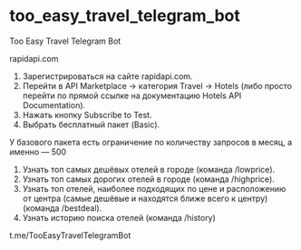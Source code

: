 # too_easy_travel_telegram_bot
Too Easy Travel Telegram Bot


rapidapi.com


1. Зарегистрироваться на сайте rapidapi.com.
2. Перейти в API Marketplace → категория Travel → Hotels (либо просто перейти по прямой ссылке на документацию Hotels API Documentation).
3. Нажать кнопку Subscribe to Test.
4. Выбрать бесплатный пакет (Basic).


У базового пакета есть ограничение по количеству запросов в месяц, а именно — 500


1. Узнать топ самых дешёвых отелей в городе (команда /lowprice).
2. Узнать топ самых дорогих отелей в городе (команда /highprice).
3. Узнать топ отелей, наиболее подходящих по цене и расположению от центра (самые дешёвые и находятся ближе всего к центру) (команда /bestdeal).
4. Узнать историю поиска отелей (команда /history)


t.me/TooEasyTravelTelegramBot
